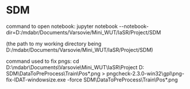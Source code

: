 # SDM

command to open notebook:
jupyter notebook --notebook-dir=D:/mdabr/Documents/Varsovie/Mini_WUT/IaSR/Project/SDM

(the path to my working directory being D:/mdabr/Documents/Varsovie/Mini_WUT/IaSR/Project/SDM)

command used to fix pngs:
cd D:\mdabr\Documents\Varsovie\Mini_WUT\IaSR\Project
D:
SDM\DataToPreProcess\Train\Pos\*.png > pngcheck-2.3.0-win32\gpl\png-fix-IDAT-windowsize.exe -force SDM\DataToPreProcess\Train\Pos\*.png